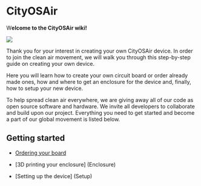 # CityOSAir

W**elcome to the CityOSAir wiki!**

![](https://github.com/appsmonkey/CityOSAir/blob/master/3Ddesign/fbthumb.png)

Thank you for your interest in creating your own CityOSAir device. In order to join the clean air movement, we will walk you through this step-by-step guide on creating your own device.

Here you will learn how to create your own circuit board or order already made ones, how and where to get an enclosure for the device and, finally, how to setup your new device.

To help spread clean air everywhere, we are giving away all of our code as open source software and hardware. We invite all developers to collaborate and build upon our project. 
Everything you need to get started and become a part of our global movement is listed below.



## Getting started

* [Ordering your board](Board)

* [3D printing your enclosure] (Enclosure)

* [Setting up the device] (Setup)

